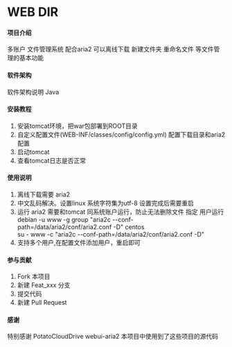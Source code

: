 # WEB DIR

#### 项目介绍
多账户 文件管理系统 配合aria2 可以离线下载
新建文件夹 重命名文件 等文件管理的基本功能


#### 软件架构
软件架构说明 Java


#### 安装教程

1. 安装tomcat环境，把war包部署到ROOT目录
2. 自定义配置文件(WEB-INF/classes/config/config.yml) 配置下载目录和aria2配置
3. 启动tomcat
4. 查看tomcat日志是否正常

#### 使用说明

1. 离线下载需要 aria2 
2. 中文乱码解决。设置linux 系统字符集为utf-8 设置完成后需要重启
3. 运行 aria2 需要和tomcat 同系统账户运行，防止无法删除文件
    指定 用户运行
    debian 
    -u www  -g group "aria2c --conf-path=/data/aria2/conf/aria2.conf -D"
    centos  
    su - www -c "aria2c --conf-path=/data/aria2/conf/aria2.conf -D"
4. 支持多个用户,在配置文件添加用户，重启即可
#### 参与贡献

1. Fork 本项目
2. 新建 Feat_xxx 分支
3. 提交代码
4. 新建 Pull Request

#### 感谢

特别感谢 PotatoCloudDrive webui-aria2  本项目中使用到了这些项目的源代码